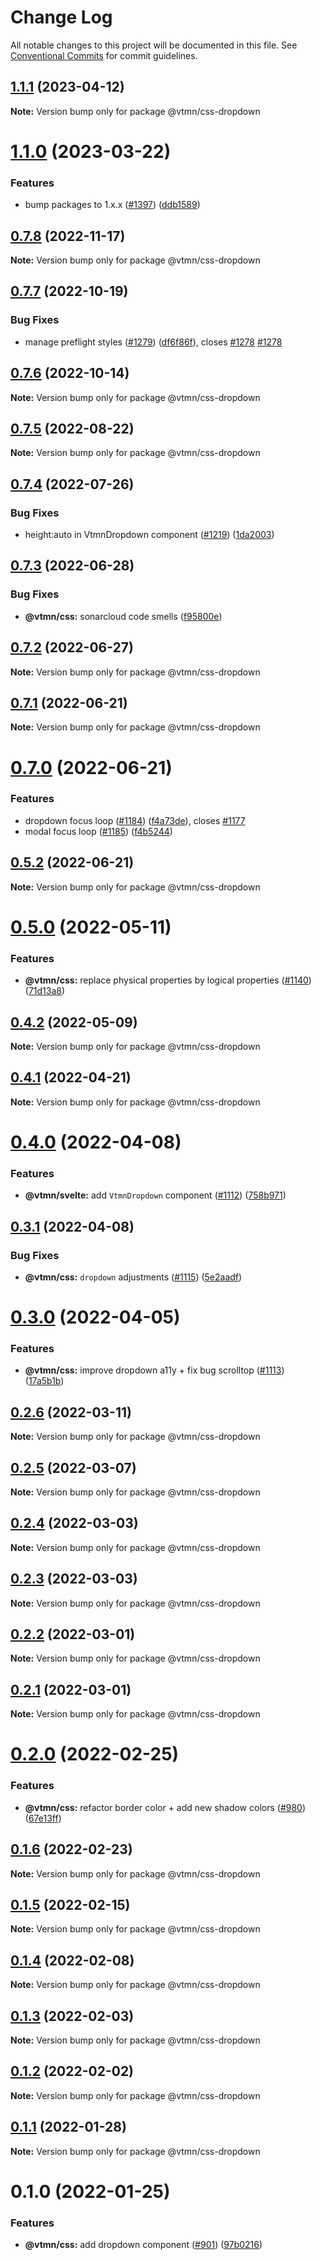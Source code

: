 # Change Log

All notable changes to this project will be documented in this file.
See [Conventional Commits](https://conventionalcommits.org) for commit guidelines.

## [1.1.1](https://github.com/Decathlon/vitamin-web/compare/@vtmn/css-dropdown@1.1.0...@vtmn/css-dropdown@1.1.1) (2023-04-12)

**Note:** Version bump only for package @vtmn/css-dropdown

# [1.1.0](https://github.com/Decathlon/vitamin-web/compare/@vtmn/css-dropdown@0.7.8...@vtmn/css-dropdown@1.1.0) (2023-03-22)

### Features

- bump packages to 1.x.x ([#1397](https://github.com/Decathlon/vitamin-web/issues/1397)) ([ddb1589](https://github.com/Decathlon/vitamin-web/commit/ddb1589616c267100edd785c11a476868d856bfc))

## [0.7.8](https://github.com/Decathlon/vitamin-web/compare/@vtmn/css-dropdown@0.7.7...@vtmn/css-dropdown@0.7.8) (2022-11-17)

**Note:** Version bump only for package @vtmn/css-dropdown

## [0.7.7](https://github.com/Decathlon/vitamin-web/compare/@vtmn/css-dropdown@0.7.6...@vtmn/css-dropdown@0.7.7) (2022-10-19)

### Bug Fixes

- manage preflight styles ([#1279](https://github.com/Decathlon/vitamin-web/issues/1279)) ([df6f86f](https://github.com/Decathlon/vitamin-web/commit/df6f86f6315f6555cd9d36f30104037ca07cb4d7)), closes [#1278](https://github.com/Decathlon/vitamin-web/issues/1278) [#1278](https://github.com/Decathlon/vitamin-web/issues/1278)

## [0.7.6](https://github.com/Decathlon/vitamin-web/compare/@vtmn/css-dropdown@0.7.5...@vtmn/css-dropdown@0.7.6) (2022-10-14)

**Note:** Version bump only for package @vtmn/css-dropdown

## [0.7.5](https://github.com/Decathlon/vitamin-web/compare/@vtmn/css-dropdown@0.7.4...@vtmn/css-dropdown@0.7.5) (2022-08-22)

**Note:** Version bump only for package @vtmn/css-dropdown

## [0.7.4](https://github.com/Decathlon/vitamin-web/compare/@vtmn/css-dropdown@0.7.3...@vtmn/css-dropdown@0.7.4) (2022-07-26)

### Bug Fixes

- height:auto in VtmnDropdown component ([#1219](https://github.com/Decathlon/vitamin-web/issues/1219)) ([1da2003](https://github.com/Decathlon/vitamin-web/commit/1da2003879d0c0f0bca0f1e9fb98480ad613b3c1))

## [0.7.3](https://github.com/Decathlon/vitamin-web/compare/@vtmn/css-dropdown@0.7.2...@vtmn/css-dropdown@0.7.3) (2022-06-28)

### Bug Fixes

- **@vtmn/css:** sonarcloud code smells ([f95800e](https://github.com/Decathlon/vitamin-web/commit/f95800e71b58cd015ad6bf6f0ad64283f2193df0))

## [0.7.2](https://github.com/Decathlon/vitamin-web/compare/@vtmn/css-dropdown@0.7.1...@vtmn/css-dropdown@0.7.2) (2022-06-27)

**Note:** Version bump only for package @vtmn/css-dropdown

## [0.7.1](https://github.com/Decathlon/vitamin-web/compare/@vtmn/css-dropdown@0.7.0...@vtmn/css-dropdown@0.7.1) (2022-06-21)

**Note:** Version bump only for package @vtmn/css-dropdown

# [0.7.0](https://github.com/Decathlon/vitamin-web/compare/@vtmn/css-dropdown@0.5.0...@vtmn/css-dropdown@0.7.0) (2022-06-21)

### Features

- dropdown focus loop ([#1184](https://github.com/Decathlon/vitamin-web/issues/1184)) ([f4a73de](https://github.com/Decathlon/vitamin-web/commit/f4a73de326af16a3e0265db87a21237ad7817b0d)), closes [#1177](https://github.com/Decathlon/vitamin-web/issues/1177)
- modal focus loop ([#1185](https://github.com/Decathlon/vitamin-web/issues/1185)) ([f4b5244](https://github.com/Decathlon/vitamin-web/commit/f4b52445e0e632de608a73c470d9c1212f563b41))

## [0.5.2](https://github.com/Decathlon/vitamin-web/compare/@vtmn/css-dropdown@0.5.0...@vtmn/css-dropdown@0.5.2) (2022-06-21)

**Note:** Version bump only for package @vtmn/css-dropdown

# [0.5.0](https://github.com/Decathlon/vitamin-web/compare/@vtmn/css-dropdown@0.4.2...@vtmn/css-dropdown@0.5.0) (2022-05-11)

### Features

- **@vtmn/css:** replace physical properties by logical properties ([#1140](https://github.com/Decathlon/vitamin-web/issues/1140)) ([71d13a8](https://github.com/Decathlon/vitamin-web/commit/71d13a8163fec6e3fc3c29647fbeadf46071b6ee))

## [0.4.2](https://github.com/Decathlon/vitamin-web/compare/@vtmn/css-dropdown@0.4.1...@vtmn/css-dropdown@0.4.2) (2022-05-09)

**Note:** Version bump only for package @vtmn/css-dropdown

## [0.4.1](https://github.com/Decathlon/vitamin-web/compare/@vtmn/css-dropdown@0.4.0...@vtmn/css-dropdown@0.4.1) (2022-04-21)

**Note:** Version bump only for package @vtmn/css-dropdown

# [0.4.0](https://github.com/Decathlon/vitamin-web/compare/@vtmn/css-dropdown@0.3.1...@vtmn/css-dropdown@0.4.0) (2022-04-08)

### Features

- **@vtmn/svelte:** add `VtmnDropdown` component ([#1112](https://github.com/Decathlon/vitamin-web/issues/1112)) ([758b971](https://github.com/Decathlon/vitamin-web/commit/758b971c5154e6fee6f48edde4fef3d3ad613db6))

## [0.3.1](https://github.com/Decathlon/vitamin-web/compare/@vtmn/css-dropdown@0.3.0...@vtmn/css-dropdown@0.3.1) (2022-04-08)

### Bug Fixes

- **@vtmn/css:** `dropdown` adjustments ([#1115](https://github.com/Decathlon/vitamin-web/issues/1115)) ([5e2aadf](https://github.com/Decathlon/vitamin-web/commit/5e2aadf5127e65dc65e143514556b354db628b74))

# [0.3.0](https://github.com/Decathlon/vitamin-web/compare/@vtmn/css-dropdown@0.2.6...@vtmn/css-dropdown@0.3.0) (2022-04-05)

### Features

- **@vtmn/css:** improve dropdown a11y + fix bug scrolltop ([#1113](https://github.com/Decathlon/vitamin-web/issues/1113)) ([17a5b1b](https://github.com/Decathlon/vitamin-web/commit/17a5b1b65741f780d4fa3a3668daddcb426e6fb4))

## [0.2.6](https://github.com/Decathlon/vitamin-web/compare/@vtmn/css-dropdown@0.2.5...@vtmn/css-dropdown@0.2.6) (2022-03-11)

**Note:** Version bump only for package @vtmn/css-dropdown

## [0.2.5](https://github.com/Decathlon/vitamin-web/compare/@vtmn/css-dropdown@0.2.4...@vtmn/css-dropdown@0.2.5) (2022-03-07)

**Note:** Version bump only for package @vtmn/css-dropdown

## [0.2.4](https://github.com/Decathlon/vitamin-web/compare/@vtmn/css-dropdown@0.2.3...@vtmn/css-dropdown@0.2.4) (2022-03-03)

**Note:** Version bump only for package @vtmn/css-dropdown

## [0.2.3](https://github.com/Decathlon/vitamin-web/compare/@vtmn/css-dropdown@0.2.2...@vtmn/css-dropdown@0.2.3) (2022-03-03)

**Note:** Version bump only for package @vtmn/css-dropdown

## [0.2.2](https://github.com/Decathlon/vitamin-web/compare/@vtmn/css-dropdown@0.2.1...@vtmn/css-dropdown@0.2.2) (2022-03-01)

**Note:** Version bump only for package @vtmn/css-dropdown

## [0.2.1](https://github.com/Decathlon/vitamin-web/compare/@vtmn/css-dropdown@0.2.0...@vtmn/css-dropdown@0.2.1) (2022-03-01)

**Note:** Version bump only for package @vtmn/css-dropdown

# [0.2.0](https://github.com/Decathlon/vitamin-web/compare/@vtmn/css-dropdown@0.1.6...@vtmn/css-dropdown@0.2.0) (2022-02-25)

### Features

- **@vtmn/css:** refactor border color + add new shadow colors ([#980](https://github.com/Decathlon/vitamin-web/issues/980)) ([67e13ff](https://github.com/Decathlon/vitamin-web/commit/67e13ff48c922ddea167feea824e9dfdc8b18fec))

## [0.1.6](https://github.com/Decathlon/vitamin-web/compare/@vtmn/css-dropdown@0.1.5...@vtmn/css-dropdown@0.1.6) (2022-02-23)

**Note:** Version bump only for package @vtmn/css-dropdown

## [0.1.5](https://github.com/Decathlon/vitamin-web/compare/@vtmn/css-dropdown@0.1.4...@vtmn/css-dropdown@0.1.5) (2022-02-15)

**Note:** Version bump only for package @vtmn/css-dropdown

## [0.1.4](https://github.com/Decathlon/vitamin-web/compare/@vtmn/css-dropdown@0.1.3...@vtmn/css-dropdown@0.1.4) (2022-02-08)

**Note:** Version bump only for package @vtmn/css-dropdown

## [0.1.3](https://github.com/Decathlon/vitamin-web/compare/@vtmn/css-dropdown@0.1.2...@vtmn/css-dropdown@0.1.3) (2022-02-03)

**Note:** Version bump only for package @vtmn/css-dropdown

## [0.1.2](https://github.com/Decathlon/vitamin-web/compare/@vtmn/css-dropdown@0.1.1...@vtmn/css-dropdown@0.1.2) (2022-02-02)

**Note:** Version bump only for package @vtmn/css-dropdown

## [0.1.1](https://github.com/Decathlon/vitamin-web/compare/@vtmn/css-dropdown@0.1.0...@vtmn/css-dropdown@0.1.1) (2022-01-28)

**Note:** Version bump only for package @vtmn/css-dropdown

# 0.1.0 (2022-01-25)

### Features

- **@vtmn/css:** add dropdown component ([#901](https://github.com/Decathlon/vitamin-web/issues/901)) ([97b0216](https://github.com/Decathlon/vitamin-web/commit/97b021674d25a89a51358ab5f23e07371fdca801))
